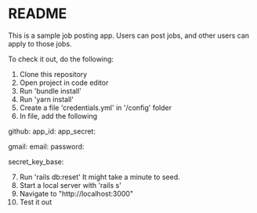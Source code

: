 # README

This is a sample job posting app. Users can post jobs, and other users can apply to those jobs. 

To check it out, do the following: 

1. Clone this repository
2. Open project in code editor 
3. Run 'bundle install'
4. Run 'yarn install'
5. Create a file 'credentials.yml' in '/config' folder
6. In file, add the following

github: 
  app_id: <you will need to create an oauth app with github and replace this line with the id>
  app_secret: <see above>

gmail: 
  email: <any gmail address that you want to send all application outgoing emails from>
  password: <gmail password>

secret_key_base: <your secret key base>

7. Run 'rails db:reset' It might take a minute to seed. 
8. Start a local server with 'rails s'
9. Navigate to "http://localhost:3000"
10. Test it out



